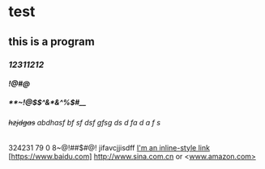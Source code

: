 # test
## this is a program
### *12311212*
#### _!@#@$%@#$_
##### **~!@$$^&*&^%$#__
###### ~~hzjdgas~~ abdhasf bf sf dsf gfsg ds d fa d a f s  
324231 79 0 8~@!##$#@!
jifavcjjisdff
[I'm an inline-style link](https://www.google.com)
[https://www.baidu.com]
http://www.sina.com.cn or <www.amazon.com>